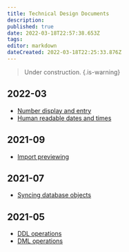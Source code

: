 ```yaml
---
title: Technical Design Documents
description: 
published: true
date: 2022-03-18T22:57:38.653Z
tags: 
editor: markdown
dateCreated: 2022-03-18T22:25:33.876Z
---
```


> Under construction.
{.is-warning}

## 2022-03
- [Number display and entry](/en/engineering/specs/numbers)
- [Human readable dates and times](/en/engineering/specs/dateandtime)

## 2021-09
- [Import previewing](/en/engineering/specs/import-preview-api)

## 2021-07
- [Syncing database objects](/en/engineering/specs/syncing)

## 2021-05
- [DDL operations](/en/engineering/specs/ddl)
- [DML operations](/en/engineering/specs/dml)
